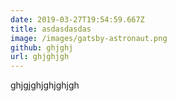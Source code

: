 ```yaml
---
date: 2019-03-27T19:54:59.667Z
title: asdasdasdas
image: /images/gatsby-astronaut.png
github: ghjghj
url: ghjghjgh
---
```

ghjgjghjghjghjgh
